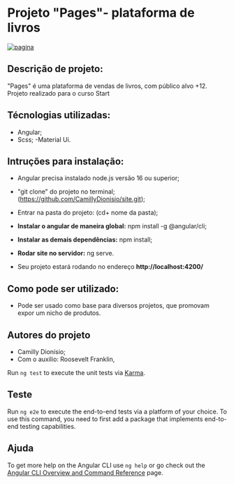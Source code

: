 # Projeto "Pages"- plataforma de livros

<a href="https://ibb.co/H2Dq43d"><img src="https://i.ibb.co/j5vDfsR/pagina.png" alt="pagina" border="0"></a>

## Descrição de projeto:

"Pages" é uma plataforma de vendas de livros, com público alvo +12. Projeto realizado para o curso Start <tech>

## Técnologias utilizadas:
- Angular;
-  Scss;
-Material Ui.

## Intruções para instalação:
- Angular precisa instalado node.js versão 16 ou superior;
- "git clone" do projeto no terminal; (https://github.com/CamillyDionisio/site.git);
- Entrar na pasta do projeto: (cd+ nome da pasta);
- **Instalar o angular de maneira global:** npm install -g @angular/cli;
- **Instalar as demais dependências:** npm install;
- **Rodar site no servidor:** ng serve.

- Seu projeto estará rodando no endereço  **http://localhost:4200/**

## Como pode ser utilizado:
- Pode ser usado como base para diversos projetos, que promovam expor um nicho de produtos.

## Autores do projeto
- Camilly Dionísio;
- Com o auxilio: Roosevelt Franklin,


Run `ng test` to execute the unit tests via [Karma](https://karma-runner.github.io).

## Teste

Run `ng e2e` to execute the end-to-end tests via a platform of your choice. To use this command, you need to first add a package that implements end-to-end testing capabilities.

## Ajuda

To get more help on the Angular CLI use `ng help` or go check out the [Angular CLI Overview and Command Reference](https://angular.io/cli) page.
